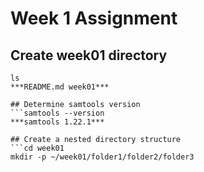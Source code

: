 # Week 1 Assignment

## Create week01 directory

```mkdir ~BMMB852/week01
ls
***README.md week01***

## Determine samtools version
```samtools --version
***samtools 1.22.1***

## Create a nested directory structure
```cd week01 
mkdir -p ~/week01/folder1/folder2/folder3